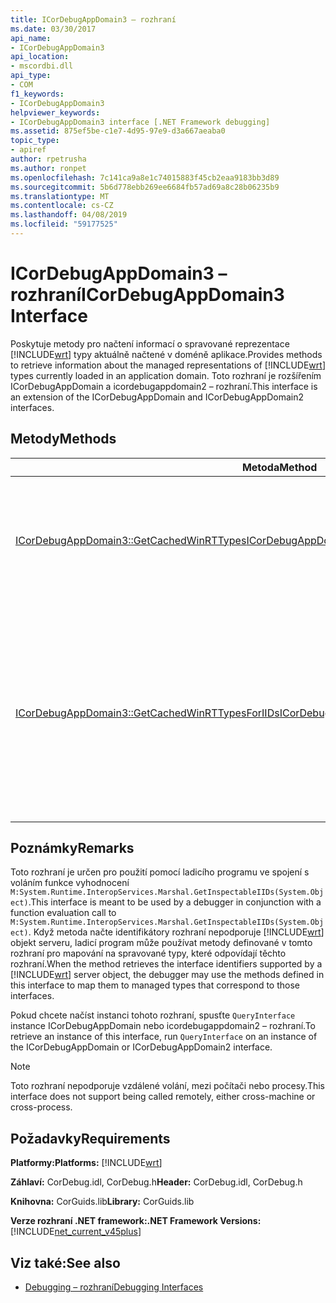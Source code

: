```yaml
---
title: ICorDebugAppDomain3 – rozhraní
ms.date: 03/30/2017
api_name:
- ICorDebugAppDomain3
api_location:
- mscordbi.dll
api_type:
- COM
f1_keywords:
- ICorDebugAppDomain3
helpviewer_keywords:
- ICorDebugAppDomain3 interface [.NET Framework debugging]
ms.assetid: 875ef5be-c1e7-4d95-97e9-d3a667aeaba0
topic_type:
- apiref
author: rpetrusha
ms.author: ronpet
ms.openlocfilehash: 7c141ca9a8e1c74015883f45cb2eaa9183bb3d89
ms.sourcegitcommit: 5b6d778ebb269ee6684fb57ad69a8c28b06235b9
ms.translationtype: MT
ms.contentlocale: cs-CZ
ms.lasthandoff: 04/08/2019
ms.locfileid: "59177525"
---
```

# <a name="icordebugappdomain3-interface"></a><span data-ttu-id="d77b9-102">ICorDebugAppDomain3 – rozhraní</span><span class="sxs-lookup"><span data-stu-id="d77b9-102">ICorDebugAppDomain3 Interface</span></span>
<span data-ttu-id="d77b9-103">Poskytuje metody pro načtení informací o spravované reprezentace [!INCLUDE[wrt](../../../../includes/wrt-md.md)] typy aktuálně načtené v doméně aplikace.</span><span class="sxs-lookup"><span data-stu-id="d77b9-103">Provides methods to retrieve information about the managed representations of [!INCLUDE[wrt](../../../../includes/wrt-md.md)] types currently loaded in an application domain.</span></span> <span data-ttu-id="d77b9-104">Toto rozhraní je rozšířením ICorDebugAppDomain a icordebugappdomain2 – rozhraní.</span><span class="sxs-lookup"><span data-stu-id="d77b9-104">This interface is an extension of the ICorDebugAppDomain and ICorDebugAppDomain2 interfaces.</span></span>  
  
## <a name="methods"></a><span data-ttu-id="d77b9-105">Metody</span><span class="sxs-lookup"><span data-stu-id="d77b9-105">Methods</span></span>  
  
|<span data-ttu-id="d77b9-106">Metoda</span><span class="sxs-lookup"><span data-stu-id="d77b9-106">Method</span></span>|<span data-ttu-id="d77b9-107">Popis</span><span class="sxs-lookup"><span data-stu-id="d77b9-107">Description</span></span>|  
|------------|-----------------|  
|[<span data-ttu-id="d77b9-108">ICorDebugAppDomain3::GetCachedWinRTTypes</span><span class="sxs-lookup"><span data-stu-id="d77b9-108">ICorDebugAppDomain3::GetCachedWinRTTypes</span></span>](../../../../docs/framework/unmanaged-api/debugging/icordebugappdomain3-getcachedwinrttypes-method.md)|<span data-ttu-id="d77b9-109">Získá enumerátor pro všechny uložené v mezipaměti [!INCLUDE[wrt](../../../../includes/wrt-md.md)] typy.</span><span class="sxs-lookup"><span data-stu-id="d77b9-109">Gets an enumerator for all cached [!INCLUDE[wrt](../../../../includes/wrt-md.md)] types.</span></span>|  
|[<span data-ttu-id="d77b9-110">ICorDebugAppDomain3::GetCachedWinRTTypesForIIDs</span><span class="sxs-lookup"><span data-stu-id="d77b9-110">ICorDebugAppDomain3::GetCachedWinRTTypesForIIDs</span></span>](../../../../docs/framework/unmanaged-api/debugging/icordebugappdomain3-getcachedwinrttypesforiids-method.md)|<span data-ttu-id="d77b9-111">Získá enumerátor pro uložené v mezipaměti [!INCLUDE[wrt](../../../../includes/wrt-md.md)] typy v doméně aplikace podle jejich identifikátorů rozhraní.</span><span class="sxs-lookup"><span data-stu-id="d77b9-111">Gets an enumerator for cached [!INCLUDE[wrt](../../../../includes/wrt-md.md)] types in an application domain based on their interface identifiers.</span></span>|  
  
## <a name="remarks"></a><span data-ttu-id="d77b9-112">Poznámky</span><span class="sxs-lookup"><span data-stu-id="d77b9-112">Remarks</span></span>  
 <span data-ttu-id="d77b9-113">Toto rozhraní je určen pro použití pomocí ladicího programu ve spojení s voláním funkce vyhodnocení `M:System.Runtime.InteropServices.Marshal.GetInspectableIIDs(System.Object)`.</span><span class="sxs-lookup"><span data-stu-id="d77b9-113">This interface is meant to be used by a debugger in conjunction with a function evaluation call to `M:System.Runtime.InteropServices.Marshal.GetInspectableIIDs(System.Object)`.</span></span> <span data-ttu-id="d77b9-114">Když metoda načte identifikátory rozhraní nepodporuje [!INCLUDE[wrt](../../../../includes/wrt-md.md)] objekt serveru, ladicí program může používat metody definované v tomto rozhraní pro mapování na spravované typy, které odpovídají těchto rozhraní.</span><span class="sxs-lookup"><span data-stu-id="d77b9-114">When the method retrieves the interface identifiers supported by a [!INCLUDE[wrt](../../../../includes/wrt-md.md)] server object, the debugger may use the methods defined in this interface to map them to managed types that correspond to those interfaces.</span></span>  
  
 <span data-ttu-id="d77b9-115">Pokud chcete načíst instanci tohoto rozhraní, spusťte `QueryInterface` instance ICorDebugAppDomain nebo icordebugappdomain2 – rozhraní.</span><span class="sxs-lookup"><span data-stu-id="d77b9-115">To retrieve an instance of this interface, run `QueryInterface` on an instance of the ICorDebugAppDomain or ICorDebugAppDomain2 interface.</span></span>  
  
> [!NOTE]
>  <span data-ttu-id="d77b9-116">Toto rozhraní nepodporuje vzdálené volání, mezi počítači nebo procesy.</span><span class="sxs-lookup"><span data-stu-id="d77b9-116">This interface does not support being called remotely, either cross-machine or cross-process.</span></span>  
  
## <a name="requirements"></a><span data-ttu-id="d77b9-117">Požadavky</span><span class="sxs-lookup"><span data-stu-id="d77b9-117">Requirements</span></span>  
 **<span data-ttu-id="d77b9-118">Platformy:</span><span class="sxs-lookup"><span data-stu-id="d77b9-118">Platforms:</span></span>** [!INCLUDE[wrt](../../../../includes/wrt-md.md)]  
  
 <span data-ttu-id="d77b9-119">**Záhlaví:** CorDebug.idl, CorDebug.h</span><span class="sxs-lookup"><span data-stu-id="d77b9-119">**Header:** CorDebug.idl, CorDebug.h</span></span>  
  
 <span data-ttu-id="d77b9-120">**Knihovna:** CorGuids.lib</span><span class="sxs-lookup"><span data-stu-id="d77b9-120">**Library:** CorGuids.lib</span></span>  
  
 **<span data-ttu-id="d77b9-121">Verze rozhraní .NET framework:</span><span class="sxs-lookup"><span data-stu-id="d77b9-121">.NET Framework Versions:</span></span>** [!INCLUDE[net_current_v45plus](../../../../includes/net-current-v45plus-md.md)]  
  
## <a name="see-also"></a><span data-ttu-id="d77b9-122">Viz také:</span><span class="sxs-lookup"><span data-stu-id="d77b9-122">See also</span></span>

- [<span data-ttu-id="d77b9-123">Debugging – rozhraní</span><span class="sxs-lookup"><span data-stu-id="d77b9-123">Debugging Interfaces</span></span>](../../../../docs/framework/unmanaged-api/debugging/debugging-interfaces.md)
